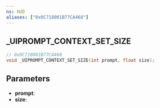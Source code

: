 ```yaml
---
ns: HUD
aliases: ["0x0C718001B77CA468"]
---
```

## _UIPROMPT_CONTEXT_SET_SIZE

```c
// 0x0C718001B77CA468
void _UIPROMPT_CONTEXT_SET_SIZE(int prompt, float size);
```

## Parameters
* **prompt**:
* **size**:
